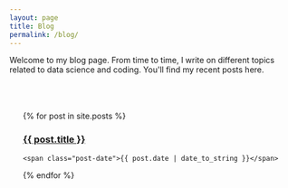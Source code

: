 ```yaml
---
layout: page
title: Blog
permalink: /blog/
---
```

Welcome to my blog page. From time to time, I write on different topics related to data science and coding. You'll find my recent posts here. 
<br/><br/>
<br/><br/>

<ul>
	{% for post in site.posts %}
  <div class="post">
    <h3 class="post-title">
      <a href="{{ site.url }}/{{ blog }}/{{ post.url }}">
        {{ post.title }}
      </a>
    </h3>

    <span class="post-date">{{ post.date | date_to_string }}</span>

  </div>
  {% endfor %}

</ul>